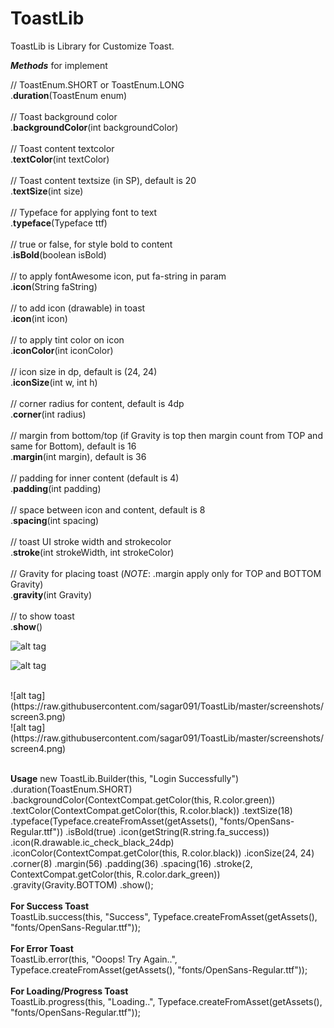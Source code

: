 # **ToastLib**

ToastLib is Library for Customize Toast.

**_Methods_** for implement

  // ToastEnum.SHORT or ToastEnum.LONG
  <br /> 
  .**duration**(ToastEnum enum)
    <br /> <br /> 
  // Toast background color
  <br /> 
  .**backgroundColor**(int backgroundColor)
 <br /> <br /> 
  // Toast content textcolor
  <br /> 
  .**textColor**(int textColor)
  <br /> <br /> 
  // Toast content textsize (in SP), default is 20
  <br /> 
  .**textSize**(int size)
  <br /> <br /> 
  // Typeface for applying font to text
  <br /> 
  .**typeface**(Typeface ttf)
  <br /> <br /> 
  // true or false, for style bold to content
  <br /> 
  .**isBold**(boolean isBold)
  <br /> <br /> 
  // to apply fontAwesome icon, put fa-string in param
  <br /> 
  .**icon**(String faString)
  <br /> <br /> 
  // to add icon (drawable) in toast
  <br /> 
  .**icon**(int icon)
  <br />  <br /> 
  // to apply tint color on icon
  <br /> 
  .**iconColor**(int iconColor)
  <br /> <br /> 
  // icon size in dp, default is (24, 24)
  <br /> 
  .**iconSize**(int w, int h)
  <br /> <br />
  // corner radius for content, default is 4dp
  <br /> 
  .**corner**(int radius)
  <br /> <br />
  // margin from bottom/top (if Gravity is top then margin count from TOP and same for Bottom), default is 16
  <br /> 
  .**margin**(int margin), default is 36
  <br /> <br /> 
  // padding for inner content (default is 4)
  <br /> 
  .**padding**(int padding)
  <br /> <br />
  // space between icon and content, default is 8
  <br /> 
  .**spacing**(int spacing)
  <br /> <br /> 
  // toast UI stroke width and strokecolor
  <br /> 
  .**stroke**(int strokeWidth, int strokeColor)
  <br /> <br /> 
  // Gravity for placing toast (_NOTE_: .margin apply only for TOP and BOTTOM Gravity)
  <br /> 
  .**gravity**(int Gravity)
  <br /> <br /> 
  // to show toast
  <br /> 
  .**show**()

![alt tag](https://raw.githubusercontent.com/sagar091/ToastLib/master/screenshots/screen1.png)
 <br />

![alt tag](https://raw.githubusercontent.com/sagar091/ToastLib/master/screenshots/screen2.png)

 <br />
![alt tag](https://raw.githubusercontent.com/sagar091/ToastLib/master/screenshots/screen3.png)

 <br />
![alt tag](https://raw.githubusercontent.com/sagar091/ToastLib/master/screenshots/screen4.png)
 <br /> <br />

 **Usage**
 new ToastLib.Builder(this, "Login Successfully")
                 .duration(ToastEnum.SHORT)
                 .backgroundColor(ContextCompat.getColor(this, R.color.green))
                 .textColor(ContextCompat.getColor(this, R.color.black))
                 .textSize(18)
                 .typeface(Typeface.createFromAsset(getAssets(), "fonts/OpenSans-Regular.ttf"))
                 .isBold(true)
                 .icon(getString(R.string.fa_success))
                 .icon(R.drawable.ic_check_black_24dp)
                 .iconColor(ContextCompat.getColor(this, R.color.black))
                 .iconSize(24, 24)
                 .corner(8)
                 .margin(56)
                 .padding(36)
                 .spacing(16)
                 .stroke(2, ContextCompat.getColor(this, R.color.dark_green))
                 .gravity(Gravity.BOTTOM)
                 .show();
<br /> <br />
**For Success Toast** <br />
ToastLib.success(this, "Success", Typeface.createFromAsset(getAssets(), "fonts/OpenSans-Regular.ttf"));
 <br /> <br />
**For Error Toast** <br />
ToastLib.error(this, "Ooops! Try Again..", Typeface.createFromAsset(getAssets(), "fonts/OpenSans-Regular.ttf"));
 <br /> <br />
**For Loading/Progress Toast** <br />
ToastLib.progress(this, "Loading..", Typeface.createFromAsset(getAssets(), "fonts/OpenSans-Regular.ttf"));